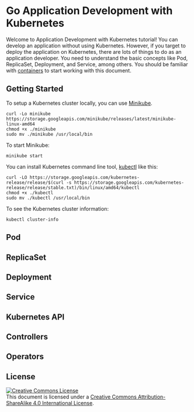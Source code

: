 # Go Application Development with Kubernetes

Welcome to Application Development with Kubernetes tutorial!  You can develop an
application without using Kubernetes.  However, if you target to deploy the
application on Kubernetes, there are lots of things to do as an application
developer.  You need to understand the basic concepts like Pod, ReplicaSet,
Deployment, and Service, among others.  You should be familiar with [containers]
to start working with this document.

[containers]: https://docs.docker.com/get-started/

## Getting Started

To setup a Kubernetes cluster locally, you can use [Minikube].

```
curl -Lo minikube https://storage.googleapis.com/minikube/releases/latest/minikube-linux-amd64
chmod +x ./minikube
sudo mv ./minikube /usr/local/bin
```

To start Minikube:

```
minikube start
```

You can install Kubernetes command line tool, [kubectl] like this:

```
curl -LO https://storage.googleapis.com/kubernetes-release/release/$(curl -s https://storage.googleapis.com/kubernetes-release/release/stable.txt)/bin/linux/amd64/kubectl
chmod +x ./kubectl
sudo mv ./kubectl /usr/local/bin
```

To see the Kubernetes cluster information:

```
kubectl cluster-info
```

[Minikube]: https://kubernetes.io/docs/tasks/tools/install-minikube/
[kubectl]: https://kubernetes.io/docs/tasks/tools/install-kubectl/

## Pod

## ReplicaSet

## Deployment

## Service

## Kubernetes API

## Controllers

## Operators

## License

<a rel="license" href="http://creativecommons.org/licenses/by-sa/4.0/"><img
alt="Creative Commons License" style="border-width:0"
src="https://i.creativecommons.org/l/by-sa/4.0/88x31.png" /></a><br />This
document is licensed under a <a rel="license"
href="http://creativecommons.org/licenses/by-sa/4.0/">Creative Commons
Attribution-ShareAlike 4.0 International License</a>.

